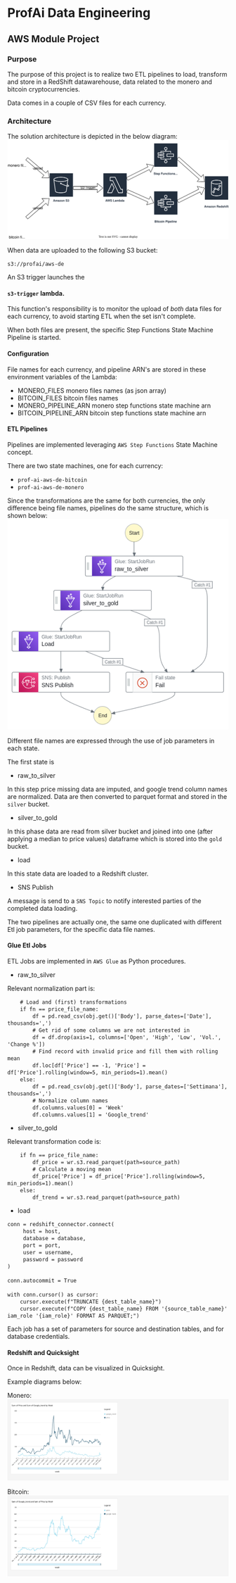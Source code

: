 # ProfAi Data Engineering
## AWS Module Project

### Purpose

The purpose of this project is to realize two ETL pipelines to load, transform and store in a RedShift datawarehouse, 
data related to the monero and bitcoin cryptocurrencies.

Data comes in a couple of CSV files for each currency.

### Architecture

The solution architecture is depicted in the below diagram: ![this diagram](https://github.com/nicofari/aws-de/blob/06216ab1f3598bfaf81622fcc630ae3b4e9c07e2/docs/Prof%20ai%20aws%20de%20flow.drawio.svg "architecture")

When data are uploaded to the following S3 bucket:

```buildoutcfg
s3://profai/aws-de
```

An S3 trigger launches the 

#### ```s3-trigger``` lambda.

This function's responsibility is to monitor the upload of *both* data files for each currency, to avoid starting ETL when the set isn't complete.

When both files are present, the specific Step Functions State Machine Pipeline is started.

#### Configuration

File names for each currency, and pipeline ARN's are stored in these environment variables of the Lambda:

- MONERO_FILES monero files names (as json array)
- BITCOIN_FILES bitcoin files names
- MONERO_PIPELINE_ARN monero step functions state machine arn
- BITCOIN_PIPELINE_ARN bitcoin step functions state machine arn

#### ETL Pipelines 

Pipelines are implemented leveraging ```AWS Step Functions``` State Machine concept.

There are two state machines, one for each currency:
- ```prof-ai-aws-de-bitcoin``` 
- ```prof-ai-aws-de-monero```

Since the transformations are the same for both currencies, the only difference being file names, pipelines do  the same structure, which is shown below:
![this diagram](https://github.com/nicofari/aws-de/blob/0f5d3b78faa6bc05455749cde4607955a2beabb7/docs/stepfunctions_graph.png "pipeline flow")

Different file names are expressed through the use of job parameters in each state.

The first state is
- raw_to_silver

In this step price missing data are imputed, and google trend column names are normalized. 
Data are then converted to parquet format and stored in the ```silver``` bucket.

- silver_to_gold

In this phase data are read from silver bucket and joined into one (after applying a median to price values) dataframe which is stored into the ```gold``` bucket.

- load

In this state data are loaded to a Redshift cluster.

- SNS Publish

A message is send to a ```SNS Topic``` to notify interested parties of the completed data loading.

The two pipelines are actually one, the same one duplicated with different Etl job parameters, for the specific data file names.

#### Glue Etl Jobs

ETL Jobs are implemented in ```AWS Glue``` as Python procedures.

- raw_to_silver

Relevant normalization part is:
```
    # Load and (first) transformations
    if fn == price_file_name:
        df = pd.read_csv(obj.get()['Body'], parse_dates=['Date'], thousands=',')
        # Get rid of some columns we are not interested in
        df = df.drop(axis=1, columns=['Open', 'High', 'Low', 'Vol.', 'Change %'])
        # Find record with invalid price and fill them with rolling mean
        df.loc[df['Price'] == -1, 'Price'] = df['Price'].rolling(window=5, min_periods=1).mean()
    else:
        df = pd.read_csv(obj.get()['Body'], parse_dates=['Settimana'], thousands=',')
        # Normalize column names
        df.columns.values[0] = 'Week'
        df.columns.values[1] = 'Google_trend'
```

- silver_to_gold

Relevant transformation code is:
```
    if fn == price_file_name:
        df_price = wr.s3.read_parquet(path=source_path)
        # Calculate a moving mean
        df_price['Price'] = df_price['Price'].rolling(window=5, min_periods=1).mean()
    else:
        df_trend = wr.s3.read_parquet(path=source_path)
```

- load

```
conn = redshift_connector.connect(
     host = host,
     database = database,
     port = port,
     user = username,
     password = password
)

conn.autocommit = True

with conn.cursor() as cursor:
    cursor.execute(f"TRUNCATE {dest_table_name}")
    cursor.execute(f"COPY {dest_table_name} FROM '{source_table_name}' iam_role '{iam_role}' FORMAT AS PARQUET;")
```

Each job has a set of parameters for source and destination tables, and for database credentials.

#### Redshift and Quicksight

Once in Redshift, data can be visualized in Quicksight.

Example diagrams below:

Monero:
![this diagram](https://github.com/nicofari/aws-de/blob/a320495f460264b7124536ccc2848a319d5ffed3/docs/Quicksight_monero.jpg "monero trend diagram")

Bitcoin:
![this diagram](https://github.com/nicofari/aws-de/blob/a320495f460264b7124536ccc2848a319d5ffed3/docs/bitcoin_quicksight.png "bitcoin trend diagram")
